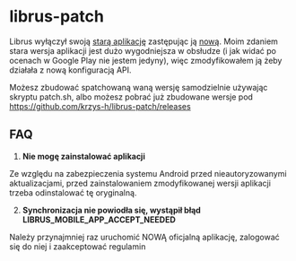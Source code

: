 librus-patch
============

Librus wyłączył swoją [starą aplikację](https://play.google.com/store/apps/details?id=pl.devcraft.edziennik) zastępując ją [nową](https://play.google.com/store/apps/details?id=pl.librus.synergiaDru2). Moim zdaniem stara wersja aplikacji jest dużo wygodniejsza w obsłudze (i jak widać po ocenach w Google Play nie jestem jedyny), więc zmodyfikowałem ją żeby działała z nową konfiguracją API.

Możesz zbudować spatchowaną waną wersję samodzielnie używając skryptu patch.sh, albo możesz pobrać już zbudowane wersje pod https://github.com/krzys-h/librus-patch/releases

FAQ
---

1. **Nie mogę zainstalować aplikacji**

  Ze względu na zabezpieczenia systemu Android przed nieautoryzowanymi aktualizacjami, przed zainstalowaniem zmodyfikowanej wersji aplikacji trzeba odinstalować tę oryginalną.

2. **Synchronizacja nie powiodła się, wystąpił błąd LIBRUS_MOBILE_APP_ACCEPT_NEEDED**

  Należy przynajmniej raz uruchomić NOWĄ oficjalną aplikację, zalogować się do niej i zaakceptować regulamin
